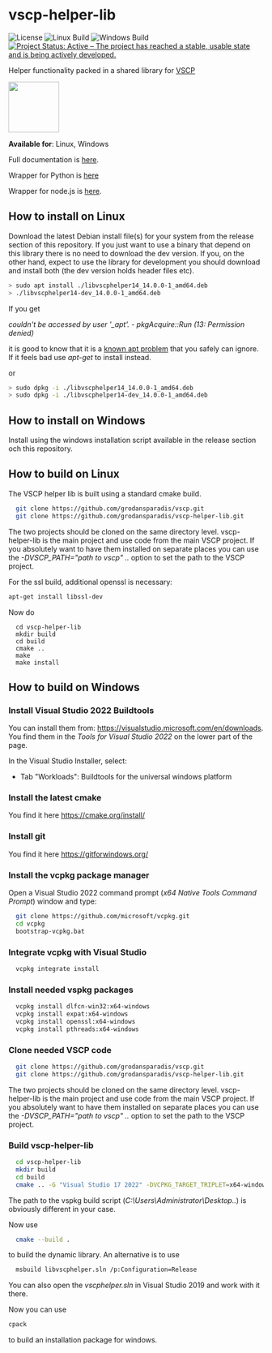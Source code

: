 # vscp-helper-lib

![License](https://img.shields.io/badge/license-MIT-blue.svg)
![Linux Build](https://github.com/grodansparadis/vscp-helper-lib/actions/workflows/build.yml/badge.svg) 
![Windows Build](https://github.com/grodansparadis/vscp-helper-lib/actions/workflows/msbuild.yml/badge.svg)
[![Project Status: Active – The project has reached a stable, usable state and is being actively developed.](https://www.repostatus.org/badges/latest/active.svg)](https://www.repostatus.org/#active)


Helper functionality packed in a shared library for [VSCP](https://www.vscp.org)

<img src="https://vscp.org/images/logo.png" width="100">

**Available for**: Linux, Windows

Full documentation is [here](https://docs.vscp.org/#vscphelper).

Wrapper for Python is [here](https://github.com/grodansparadis/pyvscp)

Wrapper for node.js is [here](https://github.com/grodansparadis/node-vscp-helper).

## How to install on Linux

Download the latest Debian install file(s) for your system from the release section of this repository. If you just want to use a binary that depend on this library there is no need to download the dev version. If you, on the other hand, expect to use the library for development you should download and install both (the dev version holds header files etc).

```bash
> sudo apt install ./libvscphelper14_14.0.0-1_amd64.deb
> ./libvscphelper14-dev_14.0.0-1_amd64.deb
```

If you get 

*couldn't be accessed by user '_apt'. - pkgAcquire::Run (13: Permission denied)* 

it is good to know that it is a [known apt problem](https://forums.linuxmint.com/viewtopic.php?t=280054) that you safely can ignore. If it feels bad use *apt-get* to install instead.

or 

```bash
> sudo dpkg -i ./libvscphelper14_14.0.0-1_amd64.deb
> sudo dpkg -i ./libvscphelper14-dev_14.0.0-1_amd64.deb
```

## How to install on Windows
Install using the windows installation script available in the release section och this repository.

## How to build on Linux
The VSCP helper lib is built using a standard cmake build.

```bash
  git clone https://github.com/grodansparadis/vscp.git
  git clone https://github.com/grodansparadis/vscp-helper-lib.git
```
The two projects should be cloned on the same directory level. vscp-helper-lib is the main project and use code from the main VSCP project. If you absolutely want to have them installed on separate places you can use the _-DVSCP_PATH="path to vscp" .._ option to set the path to the VSCP project.

For the ssl build, additional openssl is necessary:

```bash
apt-get install libssl-dev
```

Now do 

```
  cd vscp-helper-lib
  mkdir build
  cd build
  cmake ..
  make
  make install
```


## How to build on Windows

### Install Visual Studio 2022 Buildtools

You can install them from: https://visualstudio.microsoft.com/en/downloads. You find them in the _Tools for Visual Studio 2022_ on the lower part of the page. 

In the Visual Studio Installer, select:
  
  - Tab "Workloads": Buildtools for the universal windows platform

### Install the latest cmake

You find it here https://cmake.org/install/

### Install git

You find it here https://gitforwindows.org/
### Install the vcpkg package manager

Open a Visual Studio 2022 command prompt (_x64 Native Tools Command Prompt_) window and type:
    
```bash    
  git clone https://github.com/microsoft/vcpkg.git
  cd vcpkg
  bootstrap-vcpkg.bat
``` 
  
### Integrate vcpkg with Visual Studio 

``` bash
  vcpkg integrate install
```
  
###  Install needed vspkg packages

```bash
  vcpkg install dlfcn-win32:x64-windows
  vcpkg install expat:x64-windows
  vcpkg install openssl:x64-windows
  vcpkg install pthreads:x64-windows
```

### Clone needed VSCP code

```bash
  git clone https://github.com/grodansparadis/vscp.git
  git clone https://github.com/grodansparadis/vscp-helper-lib.git
```
The two projects should be cloned on the same directory level. vscp-helper-lib is the main project and use code from the main VSCP project. If you absolutely want to have them installed on separate places you can use the _-DVSCP_PATH="path to vscp" .._ option to set the path to the VSCP project.

### Build vscp-helper-lib

```bash
  cd vscp-helper-lib
  mkdir build
  cd build
  cmake .. -G "Visual Studio 17 2022" -DVCPKG_TARGET_TRIPLET=x64-windows  -DCMAKE_TOOLCHAIN_FILE=C:\Users\Administrator\Desktop\Development\vcpkg\scripts\buildsystems\vcpkg.cmake
```

The path to the vspkg build script (_C:\Users\Administrator\Desktop.._) is obviously different in your case.

Now use

```bash
  cmake --build .
```

to build the dynamic library. An alternative is to use

```bash
  msbuild libvscphelper.sln /p:Configuration=Release
```

You can also open the _vscphelper.sln_ in Visual Studio 2019 and work with it there.

Now you can use 

```bash
cpack
```

to build an installation package for windows.